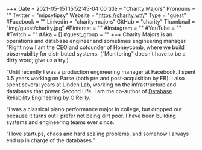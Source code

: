 +++
Date = 2021-05-15T15:52:45-04:00
title = "Charity Majors"
Pronouns = ""
Twitter = "mipsytipsy"
Website = "https://charity.wtf/"
Type = "guest"
#Facebook = ""
Linkedin = "charity-majors"
GitHub = "charity"
Thumbnail = "img/guest/charity.jpg"
#Pinterest = ""
#Instagram = ""
#YouTube = ""
#Twitch = ""
#Aka = []
#guest_group = ""
+++
Charity Majors is an operations and database engineer and sometimes engineering manager. “Right now I am the CEO and cofounder of Honeycomb, where we build observability for distributed systems.  (“Monitoring” doesn’t have to be a dirty word; give us a try.)

“Until recently I was a production engineering manager at Facebook.  I spent 3.5 years working on Parse (both pre and post-acquisition by FB).  I also spent several years at Linden Lab, working on the infrastructure and databases that power Second Life.  I am the co-author of [Database Reliability Engineering](https://www.amazon.com/Database-Reliability-Engineering-Designing-Operating/dp/1491925949) by O’Reilly.

“I was a classical piano performance major in college, but dropped out because it turns out I prefer not being dirt poor.  I have been building systems and engineering teams ever since.

“I love startups, chaos and hard scaling problems, and somehow I always end up in charge of the databases.”